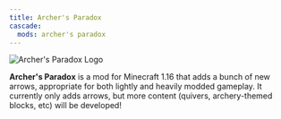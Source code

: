 ```yaml
---
title: Archer's Paradox
cascade:
  mods: archer's paradox
---
```


![Archer's Paradox Logo](/images/logos/1.16/archer-s-paradox.png)

**Archer's Paradox** is a mod for Minecraft 1.16 that adds a bunch of new arrows,
appropriate for both lightly and heavily modded gameplay. It currently only adds
arrows, but more content (quivers, archery-themed blocks, etc) will be developed!
